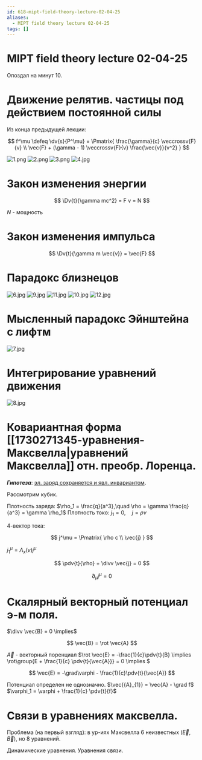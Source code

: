 ```yaml
---
id: 618-mipt-field-theory-lecture-02-04-25
aliases:
  - MIPT field theory lecture 02-04-25
tags: []
---
```


# MIPT field theory lecture 02-04-25

Опоздал на минут 10.

# Движение релятив. частицы под действием постоянной силы

Из конца предыдущей лекции:

$$
f^\mu \defeq \dv{s}{P^\mu} = \Pmatrix{
\frac{\gamma}{c} \veccrossv{F}{v} \\
\vec{F} + (\gamma - 1) \veccrossv{F}{v} \frac{\vec{v}}{v^2}
}
$$

![1.png](assets/imgs/02-04-25_09-35-56_995_02-04-25_09-35-50_596.png)
![2.png](assets/imgs/02-04-25_09-37-00_761_02-04-25_09-36-55_992.png)
![3.png](assets/imgs/02-04-25_09-38-28_299_02-04-25_09-38-23_350.png)
![4.jpg](assets/imgs/02-04-25_09-52-30_436_IMG_20250402_091643.jpg)

# Закон изменения энергии

$$
\Dv{t}{\gamma mc^2} = F v = N
$$

$N$ - мощность

# Закон изменения импульса

$$
\Dv{t}{\gamma m \vec{v}} = \vec{F}
$$

# Парадокс близнецов

![6.jpg](assets/imgs/02-04-25_09-52-30_329_IMG_20250402_092642.jpg)
![9.jpg](assets/imgs/02-04-25_09-52-30_086_IMG_20250402_093409.jpg)
![11.jpg](assets/imgs/02-04-25_09-52-30_907_IMG_20250402_094101.jpg)
![10.jpg](assets/imgs/02-04-25_09-52-30_442_IMG_20250402_094057.jpg)
![12.jpg](assets/imgs/02-04-25_09-52-30_621_IMG_20250402_094553.jpg)

# Мысленный парадокс Эйнштейна с лифтм

![7.jpg](assets/imgs/02-04-25_09-52-30_459_IMG_20250402_093014.jpg)

# Интегрирование уравнений движения

![8.jpg](assets/imgs/02-04-25_09-52-30_730_IMG_20250402_093020.jpg)

# Ковариантная форма [[1730271345-уравнения-Максвелла|уравнений Максвелла]] отн. преобр. Лоренца.

**_Гипотеза_**: <u>эл. заряд сохраняется и явл. инвариантом</u>.

Рассмотрим кубик.

Плотность заряда:
$\rho_1 = \frac{q}{a^3},\quad \rho = \gamma \frac{q}{a^3} = \gamma \rho_1$
Плотность токо:
$j_1 = 0,\quad j = \rho v$

4-вектор тока:

$$
j^\mu = \Pmatrix{
\rho c \\
\vec{j}
}
$$

$j_1^\mu = \Lambda_x(v) j^\mu$

$$
\pdv{t}{\rho} + \divv \vec{j} = 0
$$

$$
\partial_\mu j^\mu = 0
$$

# Скалярный векторный потенциал э-м поля.

$\divv \vec{B} = 0 \implies$

$$
 \vec{B} = \rot \vec{A}
$$

$\vec{A}$ - векторный поренциал
$\rot \vec{E} = -\frac{1}{c}\pdv{t}{B} \implies 
\rot\group{E + \frac{1}{c} \pdv{t}{\vec{A}}} = 0 \implies 
$

$$
\vec{E} = -\grad\varphi - \frac{1}{c}\pdv{t}{\vec{A}}
$$

Потенциал определен не однозначно.
$\vec{{A}_{1}} = \vec{A} - \grad f$
$\varphi_1 = \varphi + \frac{1}{c} \pdv{t}{f}$ 

# Связи в уравнениях максвелла.
Проблема (на первый взгляд):
в ур-иях Максвелла 6 неизвестных ($\vec{E}, \vec{B}$), но 8 уравнений.

Динамические уравнения.
Уравнения связи.
